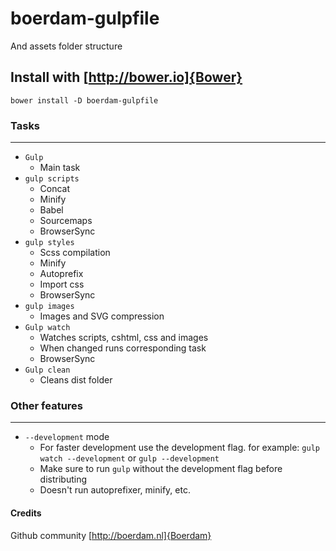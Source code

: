 # boerdam-gulpfile
And assets folder structure

## Install with [http://bower.io]{Bower}
` bower install -D boerdam-gulpfile `

### Tasks
---
- `Gulp`
  - Main task
- `gulp scripts`
  - Concat
  - Minify
  - Babel
  - Sourcemaps
  - BrowserSync
- `gulp styles`
  - Scss compilation
  - Minify
  - Autoprefix
  - Import css
  - BrowserSync
- `gulp images`
  - Images and SVG compression
- `Gulp watch`
  - Watches scripts, cshtml, css and images
  - When changed runs corresponding task
  - BrowserSync
- `Gulp clean`
  - Cleans dist folder

### Other features
---
- `--development` mode
  - For faster development use the development flag. for example: `gulp watch --development` or `gulp --development`
  - Make sure to run `gulp` without the development flag before distributing
  - Doesn't run autoprefixer, minify, etc.

#### Credits
Github community
[http://boerdam.nl]{Boerdam}

